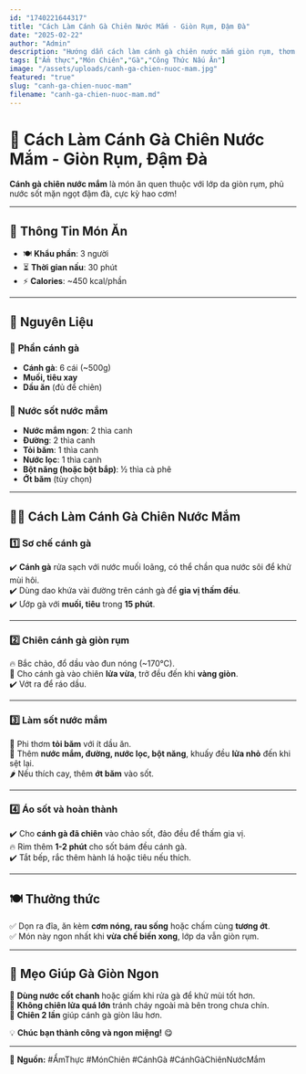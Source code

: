 ```yaml
---
id: "1740221644317"
title: "Cách Làm Cánh Gà Chiên Nước Mắm - Giòn Rụm, Đậm Đà"
date: "2025-02-22"
author: "Admin"
description: "Hướng dẫn cách làm cánh gà chiên nước mắm giòn rụm, thơm ngon, đậm đà đưa cơm."
tags: ["Ẩm thực","Món Chiên","Gà","Công Thức Nấu Ăn"]
image: "/assets/uploads/canh-ga-chien-nuoc-mam.jpg"
featured: "true"
slug: "canh-ga-chien-nuoc-mam"
filename: "canh-ga-chien-nuoc-mam.md"
---
```

# 🍗 Cách Làm Cánh Gà Chiên Nước Mắm - Giòn Rụm, Đậm Đà  

**Cánh gà chiên nước mắm** là món ăn quen thuộc với lớp da giòn rụm, phủ nước sốt mặn ngọt đậm đà, cực kỳ hao cơm!  

---

## 📝 **Thông Tin Món Ăn**  
- 🍽 **Khẩu phần**: 3 người  
- ⏳ **Thời gian nấu**: 30 phút  
- ⚡ **Calories**: ~450 kcal/phần  

---

## 🛒 **Nguyên Liệu**  
### 🍗 **Phần cánh gà**  
- **Cánh gà**: 6 cái (~500g)  
- **Muối, tiêu xay**  
- **Dầu ăn** (đủ để chiên)  

### 🧄 **Nước sốt nước mắm**  
- **Nước mắm ngon**: 2 thìa canh  
- **Đường**: 2 thìa canh  
- **Tỏi băm**: 1 thìa canh  
- **Nước lọc**: 1 thìa canh  
- **Bột năng (hoặc bột bắp)**: ½ thìa cà phê  
- **Ớt băm** (tùy chọn)  

---

## 👩‍🍳 **Cách Làm Cánh Gà Chiên Nước Mắm**  

### 1️⃣ **Sơ chế cánh gà**  
✔️ **Cánh gà** rửa sạch với nước muối loãng, có thể chần qua nước sôi để khử mùi hôi.  
✔️ Dùng dao khứa vài đường trên cánh gà để **gia vị thấm đều**.  
✔️ Ướp gà với **muối, tiêu** trong **15 phút**.  

---

### 2️⃣ **Chiên cánh gà giòn rụm**  
🔥 Bắc chảo, đổ dầu vào đun nóng (~170°C).  
🍗 Cho cánh gà vào chiên **lửa vừa**, trở đều đến khi **vàng giòn**.  
✔️ Vớt ra để ráo dầu.  

---

### 3️⃣ **Làm sốt nước mắm**  
🧄 Phi thơm **tỏi băm** với ít dầu ăn.  
🥄 Thêm **nước mắm, đường, nước lọc, bột năng**, khuấy đều **lửa nhỏ** đến khi sệt lại.  
🌶️ Nếu thích cay, thêm **ớt băm** vào sốt.  

---

### 4️⃣ **Áo sốt và hoàn thành**  
✔️ Cho **cánh gà đã chiên** vào chảo sốt, đảo đều để thấm gia vị.  
🔥 Rim thêm **1-2 phút** cho sốt bám đều cánh gà.  
✔️ Tắt bếp, rắc thêm hành lá hoặc tiêu nếu thích.  

---

## 🍽️ **Thưởng thức**  
✅ Dọn ra đĩa, ăn kèm **cơm nóng, rau sống** hoặc chấm cùng **tương ớt**.  
✅ Món này ngon nhất khi **vừa chế biến xong**, lớp da vẫn giòn rụm.  

---

## 📌 **Mẹo Giúp Gà Giòn Ngon**  
🔹 **Dùng nước cốt chanh** hoặc giấm khi rửa gà để khử mùi tốt hơn.  
🔹 **Không chiên lửa quá lớn** tránh cháy ngoài mà bên trong chưa chín.  
🔹 **Chiên 2 lần** giúp cánh gà giòn lâu hơn.  

💡 **Chúc bạn thành công và ngon miệng!** 😋  

---

📌 **Nguồn:** #ẨmThực #MónChiên #CánhGà #CánhGàChiênNướcMắm
